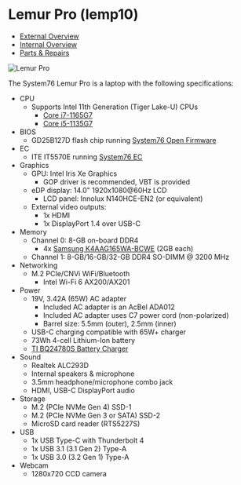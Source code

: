 # Lemur Pro (lemp10)

- [External Overview](./external-overview.md)
- [Internal Overview](./internal-overview.md)
- [Parts & Repairs](./repairs.md)

![Lemur Pro](./img/lemp10.png)

The System76 Lemur Pro is a laptop with the following specifications:

- CPU
    - Supports Intel 11th Generation (Tiger Lake-U) CPUs
        - [Core i7-1165G7](https://ark.intel.com/content/www/us/en/ark/products/208921/intel-core-i7-1165g7-processor-12m-cache-up-to-4-70-ghz-with-ipu.html)
        - [Core i5-1135G7](https://ark.intel.com/content/www/us/en/ark/products/208922/intel-core-i5-1135g7-processor-8m-cache-up-to-4-20-ghz-with-ipu.html)
- BIOS
    - GD25B127D flash chip running [System76 Open Firmware](https://github.com/system76/firmware-open)
- EC
    - ITE IT5570E running [System76 EC](https://github.com/system76/ec)
- Graphics
    - GPU: Intel Iris Xe Graphics
        - GOP driver is recommended, VBT is provided
    - eDP display: 14.0" 1920x1080@60Hz LCD
        - LCD panel: Innolux N140HCE-EN2 (or equivalent)
    - External video outputs:
        - 1x HDMI
        - 1x DisplayPort 1.4 over USB-C
- Memory
    - Channel 0: 8-GB on-board DDR4
        - 4x [Samsung K4AAG165WA-BCWE](https://www.samsung.com/semiconductor/dram/ddr4/K4AAG165WA-BCWE/) (2GB each)
    - Channel 1: 8-GB/16-GB/32-GB DDR4 SO-DIMM @ 3200 MHz
- Networking
    - M.2 PCIe/CNVi WiFi/Bluetooth
        - Intel Wi-Fi 6 AX200/AX201
- Power
    - 19V, 3.42A (65W) AC adapter
      - Included AC adapter is an AcBel ADA012
      - Included AC adapter uses C7 power cord (non-polarized)
      - Barrel size: 5.5mm (outer), 2.5mm (inner)
    - USB-C charging compatible with 65W+ charger
    - 73Wh 4-cell Lithium-Ion battery
    - [TI BQ24780S Battery Charger](https://www.ti.com/product/BQ24780S)
- Sound
    - Realtek ALC293D
    - Internal speakers & microphone
    - 3.5mm headphone/microphone combo jack
    - HDMI, USB-C DisplayPort audio
- Storage
    - M.2 (PCIe NVMe Gen 4) SSD-1
    - M.2 (PCIe NVMe Gen 3 or SATA) SSD-2
    - MicroSD card reader (RTS5227S)
- USB
    - 1x USB Type-C with Thunderbolt 4
    - 1x USB 3.1 (3.1 Gen 2) Type-A
    - 1x USB 3.0 (3.2 Gen 1) Type-A
- Webcam
    - 1280x720 CCD camera
